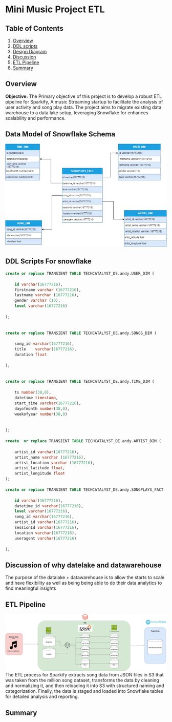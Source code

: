 # Mini Music Project ETL
## Table of Contents
1. [Overview](#overview)
2. [DDL scripts](#ddl-scripts)
3. [Design Diagram](#design-diagram)
4. [Discussion](#Discussion-of-why-datelake-and-datawarehouse)
5. [ETL Pipeline](#ETLPipeline)
6. [Summary](#Summary)

## Overview
**Objective:** The Primary objective of this project is to develop a robust ETL pipeline for Sparkify, A music Streaming startup to facilitate the analysis of user activity and song play data. The project aims to migrate existing data warehouse to a data lake setup, leveraging Snowflake for enhances scalability and performance.

## Data Model of Snowflake Schema
![dataArchitechtureDiagram](images/Image20240718151759.jpg)

## DDL Scripts For snowflake
```sql
create or replace TRANSIENT TABLE TECHCATALYST_DE.andy.USER_DIM (

    id varchar(16777216),
    firstname varchar (16777216),
    lastname varchar (16777216),
    gender varchar (10),
    level varchar(16777216)
    
);


create or replace TRANSIENT TABLE TECHCATALYST_DE.andy.SONGS_DIM (
    
    song_id varchar(16777216),
    title    varchar(16777216),
    duration float

);


create or replace TRANSIENT TABLE TECHCATALYST_DE.andy.TIME_DIM (

    ts number(38,0),
    datetime timestamp,
    start_time varchar(16777216),
    dayofmonth number(38,0),
    weekofyear number(38,0)
    

);

create  or replace TRANSIENT TABLE TECHCATALYST_DE.andy.ARTIST_DIM (

    artist_id varchar(16777216),
    artist_name varchar (16777216),
    artist_location varchar (16777216),
    artist_latitude float,
    artist_longitude float
);

create or replace TRANSIENT TABLE TECHCATALYST_DE.andy.SONGPLAYS_FACT (

    id varchar(16777216),
    datetime_id varchar(16777216),
    level varchar(16777216),
    song_id varchar(16777216),
    artist_id varchar(16777216),
    sessionId varchar(16777216),
    location varchar(16777216),
    useragent varchar(16777216)

);
```

## Discussion of why datelake and datawarehouse
The purpose of the datalake + datawarehouse is to allow the starts to scale and have flexibility as well as being being able to do their data analytics to find meaningful insights
## ETL Pipeline
![dataArchitechtureDiagram](images/Image20240718142557.jpg)
The ETL process for Sparkify extracts song data from JSON files in S3 that was taken from the million song dataset, transforms the data by cleaning and normalizing it,  and then reloading it into S3 with structured naming and categorization. Finally, the data is staged and loaded into Snowflake tables for detailed analysis and reporting.
## Summary